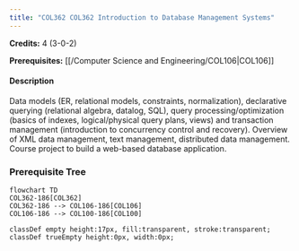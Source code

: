 ```yaml
---
title: "COL362 COL362 Introduction to Database Management Systems"
---
```

**Credits:** 4 (3-0-2)

**Prerequisites:** [[/Computer Science and Engineering/COL106|COL106]]

#### Description
Data models (ER, relational models, constraints, normalization), declarative querying (relational algebra, datalog, SQL), query processing/optimization (basics of indexes, logical/physical query plans, views) and transaction management (introduction to concurrency control and recovery). Overview of XML data management, text management, distributed data management. Course project to build a web-based database application.

### Prerequisite Tree

```mermaid
flowchart TD
COL362-186[COL362]
COL362-186 --> COL106-186[COL106]
COL106-186 --> COL100-186[COL100]

classDef empty height:17px, fill:transparent, stroke:transparent;
classDef trueEmpty height:0px, width:0px;
```